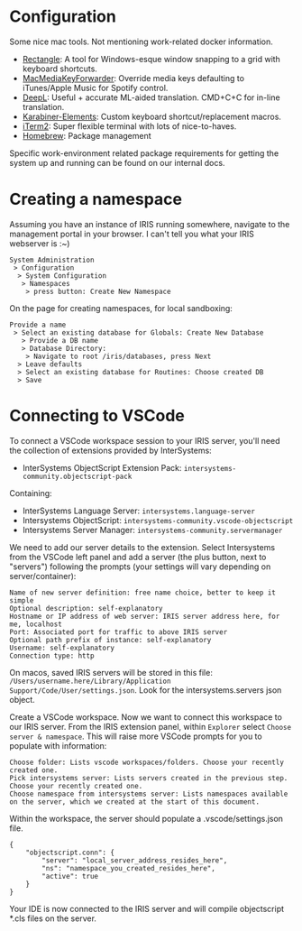 # Configuration

Some nice mac tools. Not mentioning work-related docker information.

* [Rectangle](https://rectangleapp.com/): A tool for Windows-esque window snapping to a grid with keyboard shortcuts.
* [MacMediaKeyForwarder](https://github.com/quentinlesceller/macmediakeyforwarder/releases): Override media keys defaulting to iTunes/Apple Music for Spotify control.
* [DeepL](https://www.deepl.com/en/app): Useful + accurate ML-aided translation. CMD+C+C for in-line translation.
* [Karabiner-Elements](https://karabiner-elements.pqrs.org/): Custom keyboard shortcut/replacement macros.
* [iTerm2](https://iterm2.com): Super flexible terminal with lots of nice-to-haves.
* [Homebrew](https://brew.sh): Package management

Specific work-environment related package requirements for getting the system up and running can be found on our internal docs.

# Creating a namespace

Assuming you have an instance of IRIS running somewhere, navigate to the management portal in your browser. I can't tell you what your IRIS webserver is :~)

```
System Administration
 > Configuration
  > System Configuration
   > Namespaces
    > press button: Create New Namespace
```

On the page for creating namespaces, for local sandboxing:

```
Provide a name
 > Select an existing database for Globals: Create New Database
   > Provide a DB name
   > Database Directory:
    > Navigate to root /iris/databases, press Next
  > Leave defaults
  > Select an existing database for Routines: Choose created DB
  > Save
```

# Connecting to VSCode

To connect a VSCode workspace session to your IRIS server, you'll need the collection of extensions provided by InterSystems:

* InterSystems ObjectScript Extension Pack: `intersystems-community.objectscript-pack`

Containing:

* InterSystems Language Server: `intersystems.language-server`
* Intersystems ObjectScript: `intersystems-community.vscode-objectscript`
* Intersystems Server Manager: `intersystems-community.servermanager`

We need to add our server details to the extension. Select Intersystems from the VSCode left panel and add a server (the plus button, next to "servers") following the prompts (your settings will vary depending on server/container):

```
Name of new server definition: free name choice, better to keep it simple
Optional description: self-explanatory
Hostname or IP address of web server: IRIS server address here, for me, localhost
Port: Associated port for traffic to above IRIS server
Optional path prefix of instance: self-explanatory
Username: self-explanatory
Connection type: http
```

On macos, saved IRIS servers will be stored in this file:
`/Users/username.here/Library/Application Support/Code/User/settings.json`. Look for the intersystems.servers json object.

Create a VSCode workspace. Now we want to connect this workspace to our IRIS server. From the IRIS extension panel, within `Explorer` select `Choose server & namespace`. This will raise more VSCode prompts for you to populate with information:

```
Choose folder: Lists vscode workspaces/folders. Choose your recently created one.
Pick intersystems server: Lists servers created in the previous step. Choose your recently created one.
Choose namespace from intersystems server: Lists namespaces available on the server, which we created at the start of this document.
```

Within the workspace, the server should populate a .vscode/settings.json file.

```
{
    "objectscript.conn": {
        "server": "local_server_address_resides_here",
        "ns": "namespace_you_created_resides_here",
        "active": true
    }
}
```

Your IDE is now connected to the IRIS server and will compile objectscript *.cls files on the server.